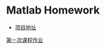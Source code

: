 # Matlab Homework

- [项目地址](https://github.com/tyx-c2h4/Matlab-Homework)

[第一次课程作业](/环境资源模型课程作业.md])

